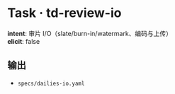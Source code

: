 # Task · td-review-io

**intent**: 审片 I/O（slate/burn-in/watermark、编码与上传）  
**elicit**: false

## 输出

- `specs/dailies-io.yaml`

